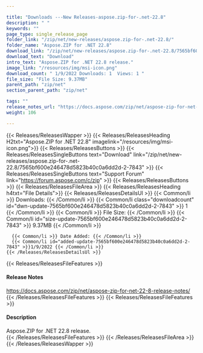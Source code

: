 ```yaml
---

title: "Downloads ---New Releases-aspose.zip-for-.net-22.8"
description: " "
keywords: ""
page_type: single_release_page
folder_link: "/zip/net/new-releases/aspose.zip-for-.net-22.8/"
folder_name: "Aspose.ZIP for .NET 22.8"
download_link: "/zip/net/new-releases/aspose.zip-for-.net-22.8/7565bf600e246478d5823b40c0a6dd2d-2-7843"
download_text: "Download"
intro_text: "Aspose.ZIP for .NET 22.8 release."
image_link: "/resources/img/msi-icon.png"
download_count: " 1/9/2022 Downloads: 1  Views: 1 "
file_size: "File Size: 9.37MB"
parent_path: "zip/net"
section_parent_path: "zip/net"

tags: ""
release_notes_url: "https://docs.aspose.com/zip/net/aspose-zip-for-net-22-8-release-notes/"
weight: 106

---
```


{{< Releases/ReleasesWapper >}}
  {{< Releases/ReleasesHeading H2txt="Aspose.ZIP for .NET 22.8" imagelink="/resources/img/msi-icon.png">}}
  {{< Releases/ReleasesButtons >}}
    {{< Releases/ReleasesSingleButtons text="Download" link="/zip/net/new-releases/aspose.zip-for-.net-22.8/7565bf600e246478d5823b40c0a6dd2d-2-7843" >}}
    {{< Releases/ReleasesSingleButtons text="Support Forum" link="https://forum.aspose.com/c/zip" >}}
  {{< Releases/ReleasesButtons >}}
  {{< Releases/ReleasesFileArea >}}
    {{< Releases/ReleasesHeading h4txt="File Details">}}
    {{< Releases/ReleasesDetailsUl >}}
      {{< Common/li >}} Downloads: {{< /Common/li >}}
      {{< Common/li class="downloadcount" id="dwn-update-7565bf600e246478d5823b40c0a6dd2d-2-7843" >}} 1 {{< /Common/li >}}
      {{< Common/li >}} File Size: {{< /Common/li >}}
      {{< Common/li id="size-update-7565bf600e246478d5823b40c0a6dd2d-2-7843" >}} 9.37MB {{< /Common/li >}}

      {{< Common/li >}} Date Added: {{< /Common/li >}}
      {{< Common/li id="added-update-7565bf600e246478d5823b40c0a6dd2d-2-7843" >}}1/9/2022 {{< /Common/li >}}
    {{< /Releases/ReleasesDetailsUl >}}

  {{< Releases/ReleasesFileFeatures >}}
      <h4>Release Notes</h4><div><a href='https://docs.aspose.com/zip/net/aspose-zip-for-net-22-8-release-notes/'>https://docs.aspose.com/zip/net/aspose-zip-for-net-22-8-release-notes/</a></div>
  {{< /Releases/ReleasesFileFeatures >}}
  {{< Releases/ReleasesFileFeatures >}}
      <h4>Description</h4><div class="HTMLDescription">Aspose.ZIP for .NET 22.8 release.</div>
  {{< /Releases/ReleasesFileFeatures >}}
 {{< /Releases/ReleasesFileArea >}}
{{< /Releases/ReleasesWapper >}}


